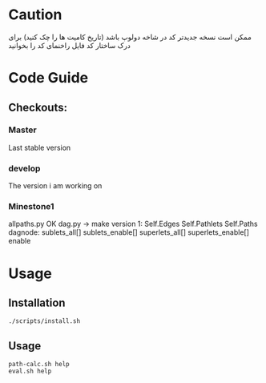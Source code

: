 # Caution
ممکن است نسخه جدیدتر کد در شاخه دولوپ باشد (تاریخ کامیت ها را چک کنید)
برای درک ساختار کد فایل راخنمای کد را بخوانید

# Code Guide

## Checkouts:

### Master

Last stable version

### develop

The version i am working on

### Minestone1

allpaths.py OK
dag.py -> make version 1: 
	Self.Edges
	Self.Pathlets
	Self.Paths
dagnode: 
	sublets_all[]
	sublets_enable[]
	superlets_all[]
	superlets_enable[]
	enable


# Usage

## Installation

```
./scripts/install.sh
```

## Usage
```
path-calc.sh help
eval.sh help
```